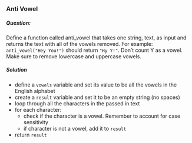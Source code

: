 ### Anti Vowel

##### Question:

Define a function called anti_vowel that takes one string, text, as input and returns the text with all of the vowels removed.
For example: `anti_vowel("Hey You!")` should return `"Hy Y!"`. Don’t count Y as a vowel. Make sure to remove lowercase and uppercase vowels.

##### Solution

- define a `vowels` variable and set its value to be all the vowels in the English alphabet
- create a `result` variable and set it to be an empty string (no spaces)
- loop through all the characters in the passed in text
- for each character:
  - check if the character is a vowel. Remember to account for case sensitivity
  - if character is not a vowel, add it to `result`
- return `result`
